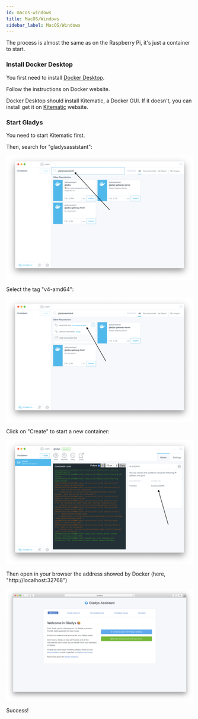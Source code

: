 ```yaml
---
id: macos-windows
title: MacOS/Windows
sidebar_label: MacOS/Windows
---
```


The process is almost the same as on the Raspberry Pi, it's just a container to start.

### Install Docker Desktop

You first need to install [Docker Desktop](https://www.docker.com/products/docker-desktop).

Follow the instructions on Docker website.

Docker Desktop should install Kitematic, a Docker GUI. If it doesn't, you can install get it on [Kitematic](https://kitematic.com/) website.

### Start Gladys

You need to start Kitematic first.

Then, search for "gladysassistant":

![Kitematic gladys assistant](../../static/img/docs/en/installation/docker-desktop/kitematic-gladysassistant.png)

Select the tag "v4-amd64":

![Kitematic gladys assistant](../../static/img/docs/en/installation/docker-desktop/kitematic-select-tag.png)

Click on "Create" to start a new container:

![Kitematic gladys assistant](../../static/img/docs/en/installation/docker-desktop/kitematic-start-gladys.png)

Then open in your browser the address showed by Docker (here, "http://localhost:32768")

![Kitematic gladys assistant](../../static/img/docs/en/installation/docker-desktop/kitematic-success.png)

Success!
